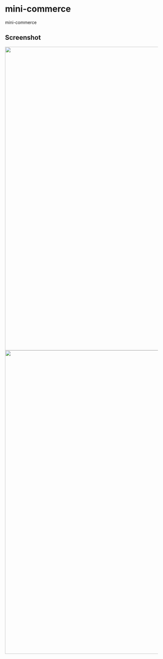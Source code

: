# mini-commerce
mini-commerce
## Screenshot
<img src="https://user-images.githubusercontent.com/72175760/103605028-4aba6780-4f45-11eb-945e-8805f48bb882.png" width="1000">
<img src="https://user-images.githubusercontent.com/72175760/103605172-cb796380-4f45-11eb-9c81-5914e6f034cc.png" width="1000">
